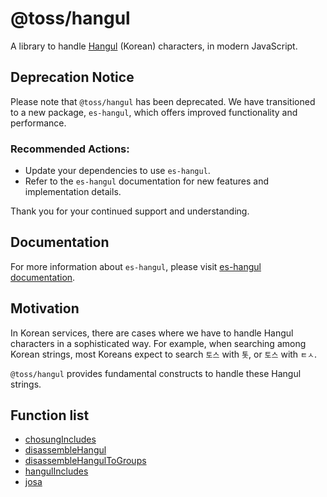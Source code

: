 # @toss/hangul

A library to handle [Hangul](https://en.wikipedia.org/wiki/Hangul) (Korean) characters, in modern JavaScript.

## Deprecation Notice

Please note that `@toss/hangul` has been deprecated. We have transitioned to a new package, `es-hangul`, which offers improved functionality and performance.

### Recommended Actions:

- Update your dependencies to use `es-hangul`.
- Refer to the `es-hangul` documentation for new features and implementation details.

Thank you for your continued support and understanding.

## Documentation

For more information about `es-hangul`, please visit [es-hangul documentation](https://es-hangul.slash.page/).

## Motivation

In Korean services, there are cases where we have to handle Hangul characters in a sophisticated way. For example, when searching among Korean strings, most Koreans expect to search `토스` with `톳`, or `토스` with `ㅌㅅ`.

`@toss/hangul` provides fundamental constructs to handle these Hangul strings.

## Function list

- [chosungIncludes](https://slash.page/libraries/common/hangul/src/chosungIncludes.i18n)
- [disassembleHangul](https://slash.page/libraries/common/hangul/src/disassemble.i18n)
- [disassembleHangulToGroups](https://slash.page/libraries/common/hangul/src/disassemble.i18n)
- [hangulIncludes](https://slash.page/libraries/common/hangul/src/hangulIncludes.i18n)
- [josa](https://slash.page/libraries/common/hangul/src/josa.i18n)
